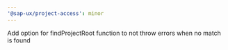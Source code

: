 ```yaml
---
'@sap-ux/project-access': minor
---
```


Add option for findProjectRoot function to not throw errors when no match is found
